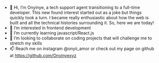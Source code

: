 - 👋 Hi, I’m Onyinye, a tech support agent transitioning to a full-time developer. This new found interest started out as a joke but things quickly took a turn. I became really enthusiastic about how the web is built and all the technical histories surrounding it. So, here we are today!
- 👀 I’m interested in frontend development
- 🌱 I’m currently learning javascript/React.js
- 💞️ I’m looking to collaborate on coding projects that will challenge me to stretch my skills
- 📫 Reach me on instagram @onyii_amor or check out my page on github at https://github.com/Onyinyexyz

<!---
Onyinyexyz/Onyinyexyz is a ✨ special ✨ repository because its `README.md` (this file) appears on your GitHub profile.
You can click the Preview link to take a look at your changes.
--->
